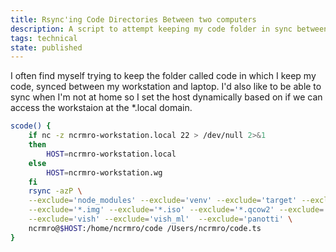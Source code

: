 ```yaml
---
title: Rsync'ing Code Directories Between two computers
description: A script to attempt keeping my code folder in sync between my laptop and workstation.
tags: technical
state: published
---
```


I often find myself trying to keep the folder called code in which I keep my
code, synced between my workstation and laptop. I'd also like to be able to sync
when I'm not at home so I set the host dynamically based on if we can access the
workstaion at the \*.local domain.

```bash
scode() {
    if nc -z ncrmro-workstation.local 22 > /dev/null 2>&1
    then
        HOST=ncrmro-workstation.local
    else
        HOST=ncrmro-workstation.wg
    fi
    rsync -azP \
    --exclude='node_modules' --exclude='venv' --exclude='target' --exclude='temp' \
    --exclude='*.img' --exclude='*.iso' --exclude='*.qcow2' --exclude='*.zip' \
    --exclude='vish' --exclude='vish_ml'  --exclude='panotti' \
    ncrmro@$HOST:/home/ncrmro/code /Users/ncrmro/code.ts
}
```
